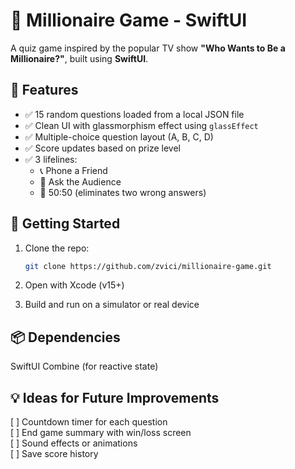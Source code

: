 # 🎯 Millionaire Game - SwiftUI

A quiz game inspired by the popular TV show **"Who Wants to Be a Millionaire?"**, built using **SwiftUI**.

## 🧠 Features

- ✅ 15 random questions loaded from a local JSON file
- ✅ Clean UI with glassmorphism effect using `glassEffect`
- ✅ Multiple-choice question layout (A, B, C, D)
- ✅ Score updates based on prize level
- ✅ 3 lifelines:
  - 📞 Phone a Friend
  - 👥 Ask the Audience
  - 🔪 50:50 (eliminates two wrong answers)

## 🔧 Getting Started

1. Clone the repo:
   ```bash
   git clone https://github.com/zvici/millionaire-game.git
2. Open with Xcode (v15+)

3. Build and run on a simulator or real device

## 📦 Dependencies
SwiftUI
Combine (for reactive state)

## 💡 Ideas for Future Improvements
[ ] Countdown timer for each question  
[ ] End game summary with win/loss screen  
[ ] Sound effects or animations  
[ ] Save score history  


